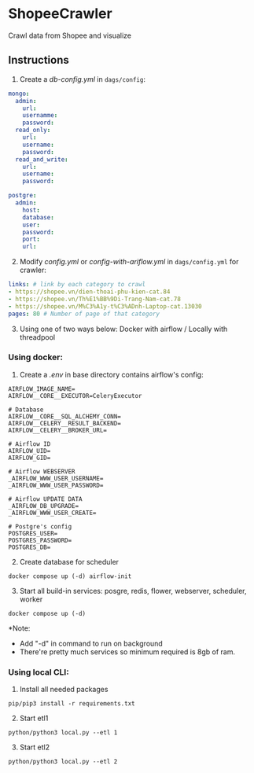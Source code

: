 # ShopeeCrawler
Crawl data from Shopee and visualize 

## Instructions
1. Create a *db-config.yml* in `dags/config`:
```yml
mongo:
  admin:
    url:
    usernamme:
    password:
  read_only:
    url:
    username:
    password:
  read_and_write:
    url:
    username:
    password:

postgre:
  admin:
    host:
    database: 
    user: 
    password:
    port:
    url:
```

2. Modify *config.yml* or *config-with-ariflow.yml* in `dags/config.yml` for crawler:
```yml
links: # link by each category to crawl
- https://shopee.vn/dien-thoai-phu-kien-cat.84
- https://shopee.vn/Th%E1%BB%9Di-Trang-Nam-cat.78
- https://shopee.vn/M%C3%A1y-t%C3%ADnh-Laptop-cat.13030
pages: 80 # Number of page of that category
```

3. Using one of two ways below: Docker with airflow / Locally with threadpool
### Using docker:
1. Create a _.env_ in base directory contains airflow's config:
```env
AIRFLOW_IMAGE_NAME=
AIRFLOW__CORE__EXECUTOR=CeleryExecutor

# Database
AIRFLOW__CORE__SQL_ALCHEMY_CONN=
AIRFLOW__CELERY__RESULT_BACKEND=
AIRFLOW__CELERY__BROKER_URL=

# Airflow ID
AIRFLOW_UID=
AIRFLOW_GID=

# Airflow WEBSERVER
_AIRFLOW_WWW_USER_USERNAME=
_AIRFLOW_WWW_USER_PASSWORD=

# Airflow UPDATE DATA
_AIRFLOW_DB_UPGRADE=
_AIRFLOW_WWW_USER_CREATE=

# Postgre's config
POSTGRES_USER=
POSTGRES_PASSWORD=
POSTGRES_DB=
```
2. Create database for scheduler
```cli
docker compose up (-d) airflow-init
```
3. Start all build-in services: posgre, redis, flower, webserver, scheduler, worker 
```cli
docker compose up (-d)
```
*Note:
- Add "-d" in command to run on background
- There're pretty much services so minimum required is 8gb of ram.


### Using local CLI:
1. Install all needed packages
```cli
pip/pip3 install -r requirements.txt
```
2. Start etl1
```cli
python/python3 local.py --etl 1
```
3. Start etl2
```cli
python/python3 local.py --etl 2
```
